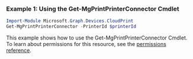 ### Example 1: Using the Get-MgPrintPrinterConnector Cmdlet
```powershell
Import-Module Microsoft.Graph.Devices.CloudPrint
Get-MgPrintPrinterConnector -PrinterId $printerId
```
This example shows how to use the Get-MgPrintPrinterConnector Cmdlet.
To learn about permissions for this resource, see the [permissions reference](/graph/permissions-reference).
